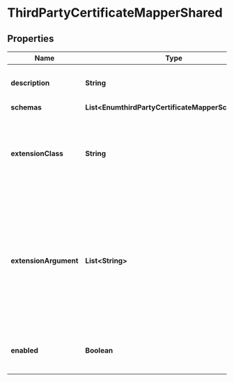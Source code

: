 

# ThirdPartyCertificateMapperShared


## Properties

| Name | Type | Description | Notes |
|------------ | ------------- | ------------- | -------------|
|**description** | **String** | A description for this Certificate Mapper |  [optional] |
|**schemas** | **List&lt;EnumthirdPartyCertificateMapperSchemaUrn&gt;** |  |  |
|**extensionClass** | **String** | The fully-qualified name of the Java class providing the logic for the Third Party Certificate Mapper. |  |
|**extensionArgument** | **List&lt;String&gt;** | The set of arguments used to customize the behavior for the Third Party Certificate Mapper. Each configuration property should be given in the form &#39;name&#x3D;value&#39;. |  [optional] |
|**enabled** | **Boolean** | Indicates whether the Certificate Mapper is enabled. |  |



